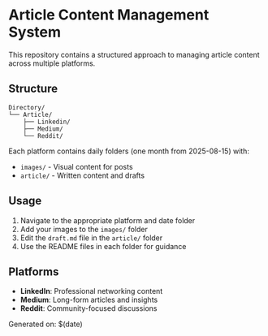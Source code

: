 # Article Content Management System

This repository contains a structured approach to managing article content across multiple platforms.

## Structure

```
Directory/
└── Article/
    ├── Linkedin/
    ├── Medium/
    └── Reddit/
```

Each platform contains daily folders (one month from 2025-08-15) with:
- `images/` - Visual content for posts
- `article/` - Written content and drafts

## Usage

1. Navigate to the appropriate platform and date folder
2. Add your images to the `images/` folder
3. Edit the `draft.md` file in the `article/` folder
4. Use the README files in each folder for guidance

## Platforms

- **LinkedIn**: Professional networking content
- **Medium**: Long-form articles and insights
- **Reddit**: Community-focused discussions

Generated on: $(date)

